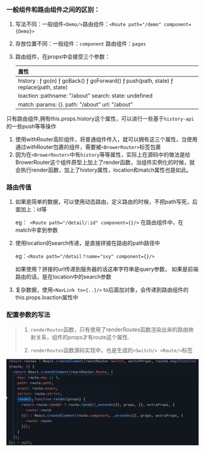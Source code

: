 ### 一般组件和路由组件之间的区别：

1. 写法不同：一般组件`<Demo/>`路由组件：`<Route path="/demo" component={Demo}>`

2. 存放位置不同：一般组件：`component` 路由组件：`pages`

3. 路由组件，在props中会接受三个参数：

   | 属性                                                         |      |      |
   | ------------------------------------------------------------ | ---- | ---- |
   | history    : ƒ go(n)   ƒ goBack()  ƒ goForward() ƒ push(path, state) ƒ replace(path, state) |      |      |
   | loaction :pathname: "/about"	search: 		state: undefined |      |      |
   | match    :params: {}.                 path: "/about"	url: "/about" |      |      |

只有路由组件<NavLink>,<Link>拥有this.props.history这个属性，可以进行一些基于`history-api`的一些push等等操作

1. 使用withRouter高阶组件，将普通组件传入，就可以拥有这三个属性，当使用通过withRouter包裹的组件，需要被`<BrowerRouter>`标签包裹
2. 因为在`<BrowerRouter>`中有`history`等等属性，实际上在源码中的做法是给BrowerRouter这个组件原型上加上了render函数，当组件实例化的时候，就会执行render函数，加上了history属性，location和match属性也是如此。

### 路由传值

1. 如果是简单的数据，可以使用动态路由，定义路由的时候，不把path写死，后面加上：id等 

   eg：` <Route path="/detail/:id" component={}/>` 在路由组件中，在match中拿到参数

2. 使用location的search传递，是直接拼接在路由的path路径中

   eg：`<Route path="/detail？name="sxy" component={}/> `

   如果使用？拼接的url传递到服务器的话这串字符串是query参数， 如果是前端路由的话，是在location中的search参数

3. 复杂数据，使用`<NavLink to={..}/>`  to后面加对象，会传递到路由组件的this.props.loaction属性中

### 配置参数的写法

> 1. `renderRoutes`函数，只有使用了renderRoutes函数渲染出来的路由映射关系，组件的props才有route这个属性.
>
> 2. `renderRoutes`函数源码实现中，也是生成的`<Switch/> <Route/>`标签

<img src="../../assets/01.jpg"  style="width:600px"/>

